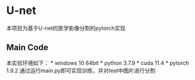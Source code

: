 # U-net
本项目为基于U-net的医学影像分割的pytorch实现
## Main Code
本实验环境如下：
    * windows 10 64bit
    * python 3.7.9
    * cuda 11.4
    * pytorch 1.9.2
通过运行main.py即可实现训练，并对test中图片进行分割

